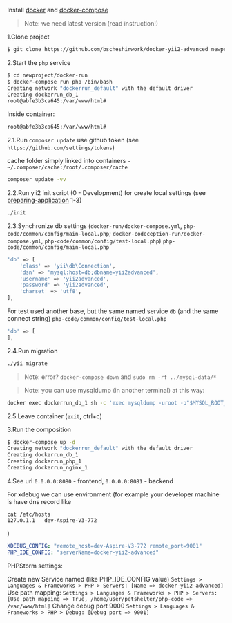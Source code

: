 
Install [docker](https://docs.docker.com/engine/getstarted/step_one/) and [docker-compose](https://docs.docker.com/compose/install/)
> Note: we need latest version (read instruction!) 

1.Clone project
```sh
$ git clone https://github.com/bscheshirwork/docker-yii2-advanced newproject
```

2.Start the `php` service

```sh
$ cd newproject/docker-run
$ docker-compose run php /bin/bash
Creating network "dockerrun_default" with the default driver
Creating dockerrun_db_1
root@abfe3b3ca645:/var/www/html#
```

Inside container:
```sh
root@abfe3b3ca645:/var/www/html#
```
2.1.Run `composer update` use github token (see `https://github.com/settings/tokens`)

cache folder simply linked into containers
`- ~/.composer/cache:/root/.composer/cache`

```sh
composer update -vv
```

2.2.Run yii2 init script (0 - Development) for create local settings (see [preparing-application](https://github.com/yiisoft/yii2-app-advanced/blob/master/docs/guide/start-installation.md#preparing-application) 1-3)
```sh
./init
``` 

2.3.Synchronize db settings (`docker-run/docker-compose.yml`, `php-code/common/config/main-local.php`; `docker-codeception-run/docker-compose.yml`, `php-code/common/config/test-local.php`)
`php-code/common/config/main-local.php`
```sh
'db' => [
    'class' => 'yii\db\Connection',
    'dsn' => 'mysql:host=db;dbname=yii2advanced',
    'username' => 'yii2advanced',
    'password' => 'yii2advanced',
    'charset' => 'utf8',
],
```

For test used another base, but the same named service `db` (and the same connect string)
`php-code/common/config/test-local.php`
```sh
'db' => [
],
```

2.4.Run migration
```sh
./yii migrate
```
> Note: error? `docker-compose down` and `sudo rm -rf ../mysql-data/*` 

> Note: you can use mysqldump (in another terminal) at this way:
```sh
docker exec dockerrun_db_1 sh -c 'exec mysqldump -uroot -p"$MYSQL_ROOT_PASSWORD" yii2advanced' > /some/path/on/your/host/yii2advanced.sql
```

2.5.Leave container (`exit`, ctrl+c)

3.Run the composition
```sh
$ docker-compose up -d
Creating network "dockerrun_default" with the default driver
Creating dockerrun_db_1
Creating dockerrun_php_1
Creating dockerrun_nginx_1
```

4.See url `0.0.0.0:8080` - frontend, `0.0.0.0:8081` - backend

For xdebug we can use environment (for example your developer machine is have dns record like 
```
cat /etc/hosts
127.0.1.1	dev-Aspire-V3-772
```
)
```yml
XDEBUG_CONFIG: "remote_host=dev-Aspire-V3-772 remote_port=9001"
PHP_IDE_CONFIG: "serverName=docker-yii2-advanced"
```
PHPStorm settings:

Create new Service named (like PHP_IDE_CONFIG value)
`Settings > Languages & Frameworks > PHP > Servers: [Name => docker-yii2-advanced]`
Use path mapping:
`Settings > Languages & Frameworks > PHP > Servers: [Use path mapping => True, /home/user/petshelter/php-code => /var/www/html]`
Change debug port 9000
`Settings > Languages & Frameworks > PHP > Debug: [Debug port => 9001]`
